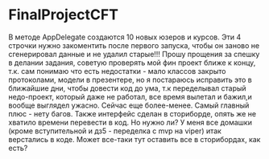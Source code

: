 # FinalProjectCFT
В методе AppDelegate создаются 10 новых юзеров и курсов. Эти 4 строчки нужно закоментить после первого запуска, чтобы он заново не сгенерировал данные и не удалил старые!!!
Прошу прощения за спешку в делании задания, советую проверять мой фин проект ближе к концу, т.к. сам понимаю что есть недостатки - мало классов закрыто протоколами, модели в презентере, но я постараюсь исправить это в ближайшие дни, чтобы довести код до ума, т.к переделывал старый недо-проект, который даже не работал, все время вылетал и бажил,и вообще выглядел ужасно. Сейчас еще более-менее. Самый главный плюс - нету багов. Также интерфейс сделан в сториборде, опять же не хватило времени перевести в код. Но нужно ли? У меня все домашки (кроме вступительной и дз5 - переделка с mvp на viper) итак верстались в коде. Может все-таки тут оставить все в сторибордах, как есть?
 
